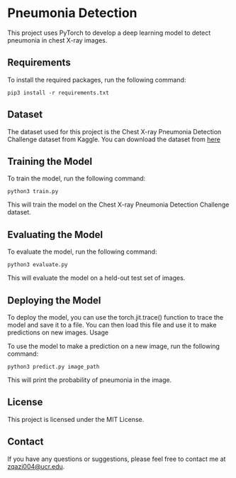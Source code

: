# Pneumonia Detection

This project uses PyTorch to develop a deep learning model to detect pneumonia in chest X-ray images.


## Requirements

To install the required packages, run the following command:

`pip3 install -r requirements.txt`

## Dataset

The dataset used for this project is the Chest X-ray Pneumonia Detection Challenge dataset from Kaggle. You can download the dataset from [here](https://www.kaggle.com/datasets/lasaljaywardena/pneumonia-chest-x-ray-dataset)

## Training the Model

To train the model, run the following command:

`python3 train.py`

This will train the model on the Chest X-ray Pneumonia Detection Challenge dataset.

## Evaluating the Model

To evaluate the model, run the following command:

`python3 evaluate.py`

This will evaluate the model on a held-out test set of images.

## Deploying the Model

To deploy the model, you can use the torch.jit.trace() function to trace the model and save it to a file. You can then load this file and use it to make predictions on new images.
Usage

To use the model to make a prediction on a new image, run the following command:

`python3 predict.py image_path`

This will print the probability of pneumonia in the image.

## License

This project is licensed under the MIT License.

## Contact

If you have any questions or suggestions, please feel free to contact me at zqazi004@ucr.edu.